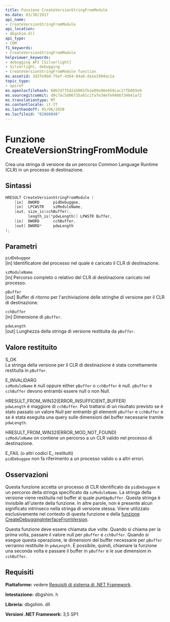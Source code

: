 ```yaml
---
title: Funzione CreateVersionStringFromModule
ms.date: 03/30/2017
api_name:
- CreateVersionStringFromModule
api_location:
- dbgshim.dll
api_type:
- COM
f1_keywords:
- CreateVersionStringFromModule
helpviewer_keywords:
- debugging API [Silverlight]
- Silverlight, debugging
- CreateVersionStringFromModule function
ms.assetid: 3d2fe9bd-75ef-4364-84a6-da1e1994ac1a
topic_type:
- apiref
ms.openlocfilehash: 60b7d77542a5065fb1e09a98e659cac17fb093e9
ms.sourcegitcommit: d9c7ac5d06735a01c1fafe34efe9486734841a72
ms.translationtype: MT
ms.contentlocale: it-IT
ms.lasthandoff: 05/06/2020
ms.locfileid: "82860848"
---
```

# <a name="createversionstringfrommodule-function"></a>Funzione CreateVersionStringFromModule
Crea una stringa di versione da un percorso Common Language Runtime (CLR) in un processo di destinazione.  
  
## <a name="syntax"></a>Sintassi  
  
```cpp  
HRESULT CreateVersionStringFromModule (  
    [in]  DWORD      pidDebuggee,  
    [in]  LPCWSTR    szModuleName,  
    [out, size_is(cchBuffer),  
          length_is(*pdwLength)] LPWSTR Buffer,  
    [in]  DWORD      cchBuffer,  
    [out] DWORD*     pdwLength  
);  
```  
  
## <a name="parameters"></a>Parametri  
 `pidDebuggee`  
 [in] Identificatore del processo nel quale è caricato il CLR di destinazione.  
  
 `szModuleName`  
 [in] Percorso completo o relativo del CLR di destinazione caricato nel processo.  
  
 `pBuffer`  
 [out] Buffer di ritorno per l'archiviazione delle stringhe di versione per il CLR di destinazione.  
  
 `cchBuffer`  
 [in] Dimensione di `pBuffer`.  
  
 `pdwLength`  
 [out] Lunghezza della stringa di versione restituita da `pBuffer`.  
  
## <a name="return-value"></a>Valore restituito  
 S_OK  
 La stringa della versione per il CLR di destinazione è stata correttamente restituita in `pBuffer`.  
  
 E_INVALIDARG  
 `szModuleName` è null oppure either `pBuffer` o `cchBuffer` è null. `pBuffer` e `cchBuffer` devono entrambi essere null o non Null.  
  
 HRESULT_FROM_WIN32(ERROR_INSUFFICIENT_BUFFER)  
 `pdwLength` è maggiore di `cchBuffer`. Può trattarsi di un risultato previsto se è stato passato un valore Null per entrambi gli elementi `pBuffer` e `cchBuffer` e se è stata eseguita una query sulle dimensioni del buffer necessarie tramite `pdwLength`.  
  
 HRESULT_FROM_WIN32(ERROR_MOD_NOT_FOUND)  
 `szModuleName` on contiene un percorso a un CLR valido nel processo di destinazione.  
  
 E_FAIL (o altri codici E_ restituiti)  
 `pidDebuggee` non fa riferimento a un processo valido o a altri errori.  
  
## <a name="remarks"></a>Osservazioni  
 Questa funzione accetta un processo di CLR identificato da `pidDebuggee` e un percorso della stringa specificato da `szModuleName`. La stringa della versione viene restituita nel buffer al quale punta`pBuffer`. Questa stringa è invisibile all'utente della funzione. In altre parole, non è presente alcun significato intrinseco nella stringa di versione stessa. Viene utilizzato esclusivamente nel contesto di questa funzione e della [funzione CreateDebuggingInterfaceFromVersion](createdebugginginterfacefromversion-function-for-silverlight.md).  
  
 Questa funzione deve essere chiamata due volte. Quando si chiama per la prima volta, passare il valore null per `pBuffer` e `cchBuffer`. Quando si esegue questa operazione, le dimensioni del buffer necessarie per `pBuffer` verranno restituite in `pdwLength`. È possibile, quindi, chiamare la funzione una seconda volta e passare il buffer in `pBuffer` e le sue dimensioni in `cchBuffer`.  
  
## <a name="requirements"></a>Requisiti  
 **Piattaforme:** vedere [Requisiti di sistema di .NET Framework](../../get-started/system-requirements.md).  
  
 **Intestazione:** dbgshim. h  
  
 **Libreria:** dbgshim. dll  
  
 **Versioni .NET Framework:** 3,5 SP1
